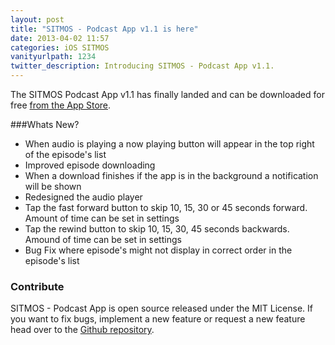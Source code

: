```yaml
---
layout: post
title: "SITMOS - Podcast App v1.1 is here"
date: 2013-04-02 11:57
categories: iOS SITMOS
vanityurlpath: 1234
twitter_description: Introducing SITMOS - Podcast App v1.1.
---
```


The SITMOS Podcast App v1.1 has finally landed and can be downloaded for free [from the App Store](https://itunes.apple.com/gb/app/sitmos-podcast-app/id567269025?mt=8).

###Whats New?

- When audio is playing a now playing button will appear in the top right of the episode's list
- Improved episode downloading
- When a download finishes if the app is in the background a notification will be shown
- Redesigned the audio player
- Tap the fast forward button to skip 10, 15, 30 or 45 seconds forward. Amount of time can be set in settings
- Tap the rewind button to skip 10, 15, 30, 45 seconds backwards. Amound of time can be set in settings
- Bug Fix where episode's might not display in correct order in the episode's list

### Contribute

SITMOS - Podcast App is open source released under the MIT License. If you want to fix bugs, implement a new feature or request a new feature head over to the [Github repository](https://github.com/tomdiggle/sitmos).